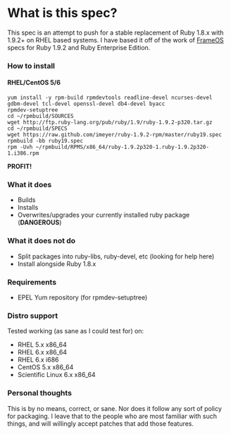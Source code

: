# What is this spec?

This spec is an attempt to push for a stable replacement of Ruby 1.8.x with 1.9.2+ on RHEL based systems. I have based it off of the work of [FrameOS](http://www.frameos.org) specs for Ruby 1.9.2 and Ruby Enterprise Edition.

### How to install

#### RHEL/CentOS 5/6

    yum install -y rpm-build rpmdevtools readline-devel ncurses-devel gdbm-devel tcl-devel openssl-devel db4-devel byacc
    rpmdev-setuptree
    cd ~/rpmbuild/SOURCES
    wget http://ftp.ruby-lang.org/pub/ruby/1.9/ruby-1.9.2-p320.tar.gz
    cd ~/rpmbuild/SPECS
    wget https://raw.github.com/imeyer/ruby-1.9.2-rpm/master/ruby19.spec
    rpmbuild -bb ruby19.spec
    rpm -Uvh ~/rpmbuild/RPMS/x86_64/ruby-1.9.2p320-1.ruby-1.9.2p320-1.i386.rpm

**PROFIT!**

### What it does

+ Builds
+ Installs
+ Overwrites/upgrades your currently installed ruby package (**DANGEROUS**)

### What it does **not** do

+ Split packages into ruby-libs, ruby-devel, etc (looking for help here)
+ Install alongside Ruby 1.8.x

### Requirements

+ EPEL Yum repository (for rpmdev-setuptree)

### Distro support

Tested working (as sane as I could test for) on:

* RHEL 5.x x86_64
* RHEL 6.x x86_64
* RHEL 6.x i686
* CentOS 5.x x86_64
* Scientific Linux 6.x x86_64

### Personal thoughts

This is by no means, correct, or sane. Nor does it follow any sort of policy for packaging. I leave that to the people who are most familiar with such things, and will willingly accept patches that add those features.
